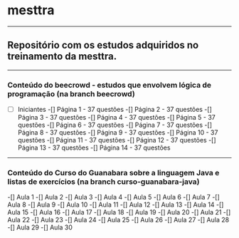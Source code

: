 # mesttra
_________________
## Repositório com os estudos adquiridos no treinamento da mesttra.
__________________________________________
### Conteúdo do beecrowd - estudos que envolvem lógica de programação (na branch beecrowd)
- [ ] Iniciantes
-[] Página 1 - 37 questões
-[] Página 2 - 37 questões
-[] Página 3 - 37 questões
-[] Página 4 - 37 questões
-[] Página 5 - 37 questões
-[] Página 6 - 37 questões
-[] Página 7 - 37 questões
-[] Página 8 - 37 questões
-[] Página 9 - 37 questões
-[] Página 10 - 37 questões
-[] Página 11 - 37 questões
-[] Página 12 - 37 questões
-[] Página 13 - 37 questões
-[] Página 14 - 37 questões
_________________________________
### Conteúdo do Curso do Guanabara sobre a linguagem Java e listas de exercícios (na branch curso-guanabara-java)
-[] Aula 1
-[] Aula 2
-[] Aula 3
-[] Aula 4
-[] Aula 5
-[] Aula 6
-[] Aula 7
-[] Aula 8
-[] Aula 9
-[] Aula 10
-[] Aula 11
-[] Aula 12
-[] Aula 13
-[] Aula 14
-[] Aula 15
-[] Aula 16
-[] Aula 17
-[] Aula 18
-[] Aula 19
-[] Aula 20
-[] Aula 21
-[] Aula 22
-[] Aula 23
-[] Aula 24
-[] Aula 25
-[] Aula 26
-[] Aula 27
-[] Aula 28
-[] Aula 29
-[] Aula 30

